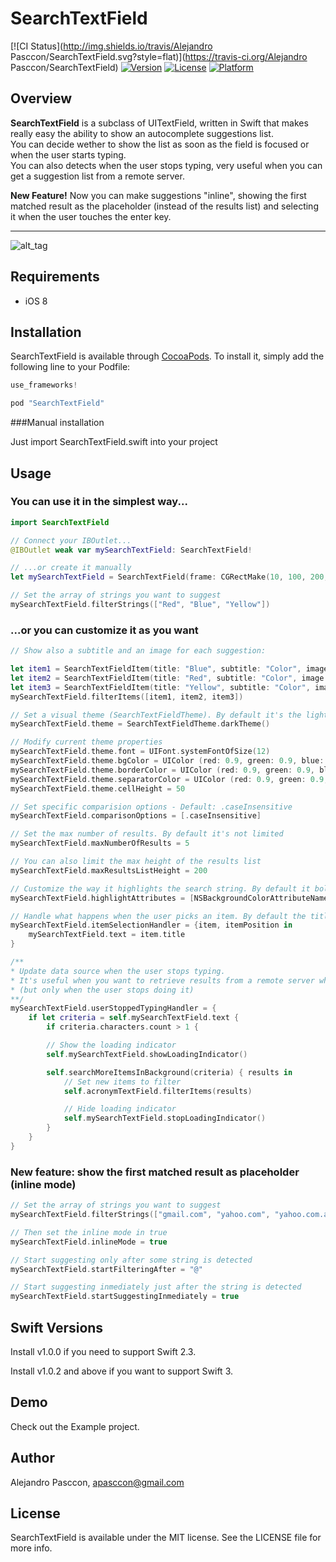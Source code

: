 # SearchTextField

[![CI Status](http://img.shields.io/travis/Alejandro Pasccon/SearchTextField.svg?style=flat)](https://travis-ci.org/Alejandro Pasccon/SearchTextField)
[![Version](https://img.shields.io/cocoapods/v/SearchTextField.svg?style=flat)](http://cocoapods.org/pods/SearchTextField)
[![License](https://img.shields.io/cocoapods/l/SearchTextField.svg?style=flat)](http://cocoapods.org/pods/SearchTextField)
[![Platform](https://img.shields.io/cocoapods/p/SearchTextField.svg?style=flat)](http://cocoapods.org/pods/SearchTextField)

## Overview

**SearchTextField** is a subclass of UITextField, written in Swift that makes really easy the ability to show an autocomplete suggestions list.   
You can decide wether to show the list as soon as the field is focused or when the user starts typing.   
You can also detects when the user stops typing, very useful when you can get a suggestion list from a remote server.   

**New Feature!**
Now you can make suggestions "inline", showing the first matched result as the placeholder (instead of the results list) and selecting it when the user touches the enter key.
   
------   
![alt_tag](https://raw.githubusercontent.com/apasccon/SearchTextField/master/Example/SearchTextField/SearchTextField_Demo.gif)

## Requirements

* iOS 8

## Installation

SearchTextField is available through [CocoaPods](http://cocoapods.org). To install
it, simply add the following line to your Podfile:

```swift
use_frameworks!

pod "SearchTextField"
```

###Manual installation

Just import SearchTextField.swift into your project

## Usage

### You can use it in the simplest way...

```swift
import SearchTextField

// Connect your IBOutlet...
@IBOutlet weak var mySearchTextField: SearchTextField!

// ...or create it manually
let mySearchTextField = SearchTextField(frame: CGRectMake(10, 100, 200, 40))

// Set the array of strings you want to suggest
mySearchTextField.filterStrings(["Red", "Blue", "Yellow"])
```
### ...or you can customize it as you want

```swift
// Show also a subtitle and an image for each suggestion:

let item1 = SearchTextFieldItem(title: "Blue", subtitle: "Color", image: UIImage(named: "icon_blue"))
let item2 = SearchTextFieldItem(title: "Red", subtitle: "Color", image: UIImage(named: "icon_red"))
let item3 = SearchTextFieldItem(title: "Yellow", subtitle: "Color", image: UIImage(named: "icon_yellow"))
mySearchTextField.filterItems([item1, item2, item3])

// Set a visual theme (SearchTextFieldTheme). By default it's the light theme
mySearchTextField.theme = SearchTextFieldTheme.darkTheme()

// Modify current theme properties
mySearchTextField.theme.font = UIFont.systemFontOfSize(12)
mySearchTextField.theme.bgColor = UIColor (red: 0.9, green: 0.9, blue: 0.9, alpha: 0.3)
mySearchTextField.theme.borderColor = UIColor (red: 0.9, green: 0.9, blue: 0.9, alpha: 1)
mySearchTextField.theme.separatorColor = UIColor (red: 0.9, green: 0.9, blue: 0.9, alpha: 0.5)
mySearchTextField.theme.cellHeight = 50

// Set specific comparision options - Default: .caseInsensitive
mySearchTextField.comparisonOptions = [.caseInsensitive]

// Set the max number of results. By default it's not limited
mySearchTextField.maxNumberOfResults = 5

// You can also limit the max height of the results list
mySearchTextField.maxResultsListHeight = 200

// Customize the way it highlights the search string. By default it bolds the string
mySearchTextField.highlightAttributes = [NSBackgroundColorAttributeName: UIColor.yellowColor(), NSFontAttributeName:UIFont.boldSystemFontOfSize(12)]

// Handle what happens when the user picks an item. By default the title is set to the text field
mySearchTextField.itemSelectionHandler = {item, itemPosition in
    mySearchTextField.text = item.title
}

/** 
* Update data source when the user stops typing. 
* It's useful when you want to retrieve results from a remote server while typing 
* (but only when the user stops doing it)
**/
mySearchTextField.userStoppedTypingHandler = {
    if let criteria = self.mySearchTextField.text {
        if criteria.characters.count > 1 {

        // Show the loading indicator
        self.mySearchTextField.showLoadingIndicator()

        self.searchMoreItemsInBackground(criteria) { results in
            // Set new items to filter
            self.acronymTextField.filterItems(results)

            // Hide loading indicator
            self.mySearchTextField.stopLoadingIndicator()
        }
    }
}

```

### New feature: show the first matched result as placeholder (inline mode)

```swift
// Set the array of strings you want to suggest
mySearchTextField.filterStrings(["gmail.com", "yahoo.com", "yahoo.com.ar"])

// Then set the inline mode in true
mySearchTextField.inlineMode = true

// Start suggesting only after some string is detected
mySearchTextField.startFilteringAfter = "@"

// Start suggesting inmediately just after the string is detected 
mySearchTextField.startSuggestingInmediately = true

```


## Swift Versions

Install v1.0.0 if you need to support Swift 2.3.

Install v1.0.2 and above if you want to support Swift 3.


## Demo

Check out the Example project.

## Author

Alejandro Pasccon, apasccon@gmail.com

## License

SearchTextField is available under the MIT license. See the LICENSE file for more info.
